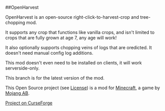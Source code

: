 ##OpenHarvest

OpenHarvest is an open-source right-click-to-harvest-crop and tree-chopping mod.

It supports any crop that functions like vanilla crops, and isn't limited to crops that are fully grown at age 7, any age will work!

It also optionally supports chopping veins of logs that are oredicted. It doesn't need manual config log additions.

This mod doesn't even need to be installed on clients, it will work serverside-only.

This branch is for the latest version of the mod.

This Open Source project (see [License](https://github.com/sblectric/OpenHarvest/blob/master/license.md)) is a mod for [Minecraft](http://www.minecraft.net/), a game by [Mojang AB](http://mojang.com/).

[Project on CurseForge](http://minecraft.curseforge.com/projects/openharvest)
